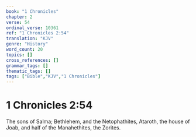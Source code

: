 ```yaml
---
book: "1 Chronicles"
chapter: 2
verse: 54
ordinal_verse: 10361
ref: "1 Chronicles 2:54"
translation: "KJV"
genre: "History"
word_count: 20
topics: []
cross_references: []
grammar_tags: []
thematic_tags: []
tags: ["Bible","KJV","1 Chronicles"]
---
```


# 1 Chronicles 2:54

The sons of Salma; Bethlehem, and the Netophathites, Ataroth, the house of Joab, and half of the Manahethites, the Zorites.
